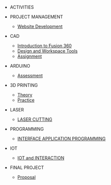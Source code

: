 <!--docs/_sidebar.md -->
- ACTIVITIES

 + PROJECT MANAGEMENT

    - [Website Development](AC/step/page.md)

 + CAD
  
    - [Introduction to Fusion 360](AC/CAD/installation.md)
    - [Design and Workspace Tools](AC/CAD/tools.md)
    - [Assignment](AC/CAD/handson.md)
  
 + ARDUINO

    - [Assessment](AC/Arduino/assessment.md)

 + 3D PRINTING

   - [Theory](AC/3Dprinting/theory.md)
   - [Practice](AC/3Dprinting/practice.md)
 
 + LASER

   - [LASER CUTTING](#)

 + PROGRAMMING

   - [INTERFACE APPLICATION PROGRAMMING](#)

 + IOT

   - [IOT and INTERACTION](#)

 - FINAL PROJECT

   - [Proposal](AC/Project/proposal.md)
  
  
